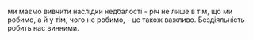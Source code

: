 ми маємо вивчити наслідки недбалості - річ не лише в тім, що ми робимо, а й у тім, чого не робимо, - це також важливо. Бездіяльність робить нас винними.